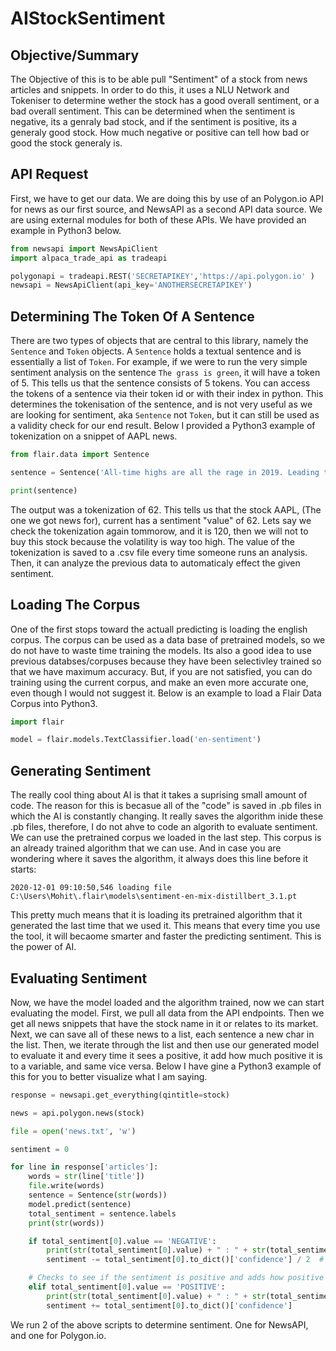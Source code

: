 # AIStockSentiment

## Objective/Summary
The Objective of this is to be able pull "Sentiment" of a stock from news articles and snippets. In order to do this, it uses a NLU Network and Tokeniser to determine wether the stock has a good overall sentiment, or a bad overall sentiment. This can be determined when the sentiment is negative, its a genraly bad stock, and if the sentiment is positive, its a generaly good stock. How much negative or positive can tell how bad or good the stock generaly is. 

## API Request
First, we have to get our data. We are doing this by use of an Polygon.io API for news as our first source, and NewsAPI as a second API data source. We are using external modules for both of these APIs. We have provided an example in Python3 below.
```python
from newsapi import NewsApiClient
import alpaca_trade_api as tradeapi

polygonapi = tradeapi.REST('SECRETAPIKEY','https://api.polygon.io' )
newsapi = NewsApiClient(api_key='ANOTHERSECRETAPIKEY')
```

## Determining The Token Of A Sentence
There are two types of objects that are central to this library, namely the `Sentence` and `Token` objects. A
`Sentence` holds a textual sentence and is essentially a list of `Token`. For example, if we were to run the very simple sentiment analysis on the sentence `The grass is green`, it will have a token of 5. This tells us that the sentence consists of 5 tokens. You can access the tokens of a sentence via their token id or with their index in python. This determines the tokenisation of the sentence, and is not very useful as we are looking for sentiment, aka `Sentence` not `Token`, but it can still be used as a validity check for our end result. Below I provided a Python3 example of tokenization on a snippet of AAPL news. 
```python
from flair.data import Sentence

sentence = Sentence('All-time highs are all the rage in 2019. Leading the pack, is the world’s most valuable company, Apple (AAPL). The tech giant’s share price added further muscle by closing December 17’s session at a new record high of $280.41 per share.The latest nudge upward came following news of the most recent détente')

print(sentence)
```
The output was a tokenization of 62. This tells us that the stock AAPL, (The one we got news for), current has a sentiment "value" of 62. Lets say we check the tokenization again tommorow, and it is 120, then we will not to buy this stock because the volatility is way too high. The value of the tokenization is saved to a .csv file every time someone runs an analysis. Then, it can analyze the previous data to automaticaly effect the given sentiment.

## Loading The Corpus
One of the first stops toward the actuall predicting is loading the english corpus. The corpus can be used as a data base of pretrained models, so we do not have to waste time training the models. Its also a good idea to use previous databses/corpuses because they have been selectivley trained so that we have maximum accuracy. But, if you are not satisfied, you can do training using the current corpus, and make an even more accurate one, even though I would not suggest it. Below is an example to load a Flair Data Corpus into Python3.
```python
import flair

model = flair.models.TextClassifier.load('en-sentiment')
```

## Generating Sentiment
The really cool thing about AI is that it takes a suprising small amount of code. The reason for this is becasue all of the "code" is saved in .pb files in which the AI is constantly changing. It really saves the algorithm inide these .pb files, therefore, I do not ahve to code an algorith to evaluate sentiment. We can use the pretrained corpus we loaded in the last step. This corpus is an already trained algorithm that we can use. And in case you are wondering where it saves the algorithm, it always does this line before it starts:
```shell
2020-12-01 09:10:50,546 loading file C:\Users\Mohit\.flair\models\sentiment-en-mix-distillbert_3.1.pt
```
This pretty much means that it is loading its pretrained algorithm that it generated the last time that we used it. This means that every time you use the tool, it will becaome smarter and faster the predicting sentiment. This is the power of AI. 

## Evaluating Sentiment
Now, we have the model loaded and the algorithm trained, now we can start evaluating the model. First, we pull all data from the API endpoints. Then we get all news snippets that have the stock name in it or relates to its market. Next, we can save all of these news to a list, each sentence a new char in the list. Then, we iterate through the list and then use our generated model to evaluate it and every time it sees a positive, it add how much positive it is to a variable, and same vice versa. Below I have gine a Python3 example of this for you to better visualize what I am saying.
```python
response = newsapi.get_everything(qintitle=stock)

news = api.polygon.news(stock)

file = open('news.txt', 'w')

sentiment = 0

for line in response['articles']:
    words = str(line['title'])
    file.write(words)
    sentence = Sentence(str(words))
    model.predict(sentence)
    total_sentiment = sentence.labels
    print(str(words))

    if total_sentiment[0].value == 'NEGATIVE':
        print(str(total_sentiment[0].value) + " : " + str(total_sentiment[0].to_dict()['confidence']))
        sentiment -= total_sentiment[0].to_dict()['confidence'] / 2  # Flair favors negative outcomes

    # Checks to see if the sentiment is positive and adds how positive flair thinks it is
    elif total_sentiment[0].value == 'POSITIVE':
        print(str(total_sentiment[0].value) + " : " + str(total_sentiment[0].to_dict()['confidence']))
        sentiment += total_sentiment[0].to_dict()['confidence']
```
We run 2 of the above scripts to determine sentiment. One for NewsAPI, and one for Polygon.io.
